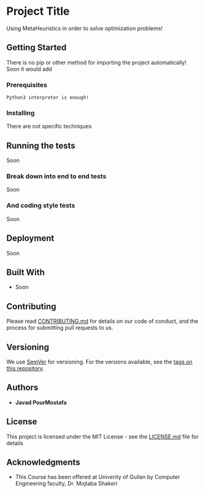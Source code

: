 # Project Title

Using MetaHeuristics in order to solve optimization problems!

## Getting Started

There is no pip or other method for importing the project automatically!<br>
Soon it would add

### Prerequisites

```
Python3 interpreter is enough!

```

### Installing

There are not specific techniques

## Running the tests

Soon

### Break down into end to end tests

Soon

### And coding style tests

Soon

## Deployment

Soon

## Built With

* Soon

## Contributing

Please read [CONTRIBUTING.md](https://gist.github.com/PurpleBooth/b24679402957c63ec426) for details on our code of conduct, and the process for submitting pull requests to us.

## Versioning

We use [SemVer](http://semver.org/) for versioning. For the versions available, see the [tags on this repository](https://github.com/your/project/tags). 

## Authors

* **Javad PourMostafa** 


## License

This project is licensed under the MIT License - see the [LICENSE.md](LICENSE.md) file for details

## Acknowledgments

* This Course has been offered at Univerity of Guilan by Computer Engineering faculty, Dr. Mojtaba Shakeri

